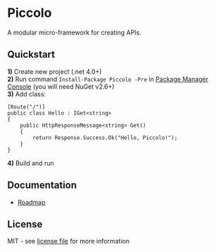 # Piccolo
A modular micro-framework for creating APIs.

## Quickstart
**1)** Create new project (.net 4.0+)<br />
**2)** Run command `Install-Package Piccolo -Pre` in [Package Manager Console](http://docs.nuget.org/docs/start-here/using-the-package-manager-console) (you will need NuGet v2.6+)<br />
**3)** Add class:<br />

    [Route("/")]
    public class Hello : IGet<string>
    {
    	public HttpResponseMessage<string> Get()
    	{
    		return Response.Success.Ok("Hello, Piccolo!");
    	}
    }

**4)** Build and run

## Documentation
- [Roadmap](https://github.com/opentable/Piccolo/wiki/Roadmap)

## License
MIT - see [license file](https://github.com/opentable/Piccolo/blob/master/LICENSE) for more information
